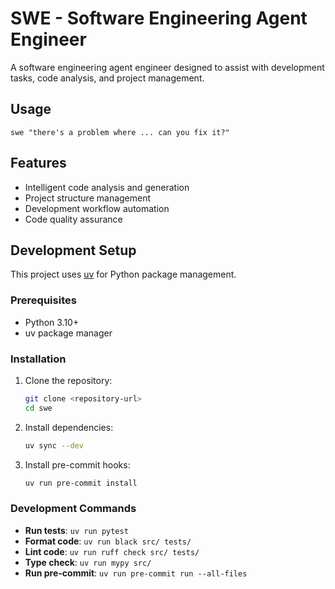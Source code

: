 # SWE - Software Engineering Agent Engineer

A software engineering agent engineer designed to assist with development tasks, code analysis, and project management.

## Usage

```
swe "there's a problem where ... can you fix it?"
```

## Features

- Intelligent code analysis and generation
- Project structure management
- Development workflow automation
- Code quality assurance

## Development Setup

This project uses [uv](https://docs.astral.sh/uv/) for Python package management.

### Prerequisites

- Python 3.10+
- uv package manager

### Installation

1. Clone the repository:
   ```bash
   git clone <repository-url>
   cd swe
   ```

2. Install dependencies:
   ```bash
   uv sync --dev
   ```

3. Install pre-commit hooks:
   ```bash
   uv run pre-commit install
   ```

### Development Commands

- **Run tests**: `uv run pytest`
- **Format code**: `uv run black src/ tests/`
- **Lint code**: `uv run ruff check src/ tests/`
- **Type check**: `uv run mypy src/`
- **Run pre-commit**: `uv run pre-commit run --all-files`
